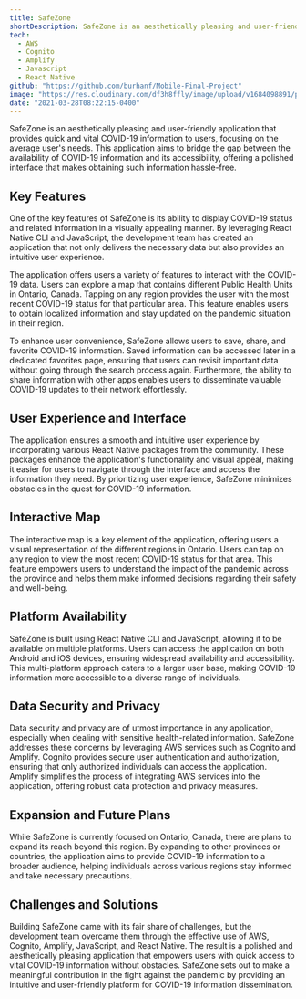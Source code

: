 ```yaml
---
title: SafeZone
shortDescription: SafeZone is an aesthetically pleasing and user-friendly COVID-19 information application built using React Native CLI and JavaScript. It offers a polished interface, an interactive map for region-specific data, and features like saving, sharing, and favoriting information. Data security is ensured through AWS services.
tech:
  - AWS
  - Cognito
  - Amplify
  - Javascript
  - React Native
github: "https://github.com/burhanf/Mobile-Final-Project"
image: "https://res.cloudinary.com/df3h8ffly/image/upload/v1684098891/portfolio/CleanShot_2023-05-14_at_17.12.40-removebg-preview_ucnvb0.webp"
date: "2021-03-28T08:22:15-0400"
---
```


SafeZone is an aesthetically pleasing and user-friendly application that provides quick and vital COVID-19 information to users, focusing on the average user's needs. This application aims to bridge the gap between the availability of COVID-19 information and its accessibility, offering a polished interface that makes obtaining such information hassle-free.

## Key Features

One of the key features of SafeZone is its ability to display COVID-19 status and related information in a visually appealing manner. By leveraging React Native CLI and JavaScript, the development team has created an application that not only delivers the necessary data but also provides an intuitive user experience.

The application offers users a variety of features to interact with the COVID-19 data. Users can explore a map that contains different Public Health Units in Ontario, Canada. Tapping on any region provides the user with the most recent COVID-19 status for that particular area. This feature enables users to obtain localized information and stay updated on the pandemic situation in their region.

To enhance user convenience, SafeZone allows users to save, share, and favorite COVID-19 information. Saved information can be accessed later in a dedicated favorites page, ensuring that users can revisit important data without going through the search process again. Furthermore, the ability to share information with other apps enables users to disseminate valuable COVID-19 updates to their network effortlessly.

## User Experience and Interface

The application ensures a smooth and intuitive user experience by incorporating various React Native packages from the community. These packages enhance the application's functionality and visual appeal, making it easier for users to navigate through the interface and access the information they need. By prioritizing user experience, SafeZone minimizes obstacles in the quest for COVID-19 information.

## Interactive Map

The interactive map is a key element of the application, offering users a visual representation of the different regions in Ontario. Users can tap on any region to view the most recent COVID-19 status for that area. This feature empowers users to understand the impact of the pandemic across the province and helps them make informed decisions regarding their safety and well-being.

## Platform Availability

SafeZone is built using React Native CLI and JavaScript, allowing it to be available on multiple platforms. Users can access the application on both Android and iOS devices, ensuring widespread availability and accessibility. This multi-platform approach caters to a larger user base, making COVID-19 information more accessible to a diverse range of individuals.

## Data Security and Privacy

Data security and privacy are of utmost importance in any application, especially when dealing with sensitive health-related information. SafeZone addresses these concerns by leveraging AWS services such as Cognito and Amplify. Cognito provides secure user authentication and authorization, ensuring that only authorized individuals can access the application. Amplify simplifies the process of integrating AWS services into the application, offering robust data protection and privacy measures.

## Expansion and Future Plans

While SafeZone is currently focused on Ontario, Canada, there are plans to expand its reach beyond this region. By expanding to other provinces or countries, the application aims to provide COVID-19 information to a broader audience, helping individuals across various regions stay informed and take necessary precautions.

## Challenges and Solutions

Building SafeZone came with its fair share of challenges, but the development team overcame them through the effective use of AWS, Cognito, Amplify, JavaScript, and React Native. The result is a polished and aesthetically pleasing application that empowers users with quick access to vital COVID-19 information without obstacles. SafeZone sets out to make a meaningful contribution in the fight against the pandemic by providing an intuitive and user-friendly platform for COVID-19 information dissemination.
